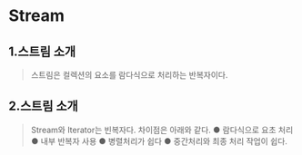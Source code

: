 Stream
=============
  
1.스트림 소개
-------------
>스트림은 컬렉션의 요소를 람다식으로 처리하는 반복자이다.  
  
2.스트림 소개
-------------
 >Stream와 Iterator는 빈복자다. 차이점은 아래와 같다.
 ● 람다식으로 요초 처리
 ● 내부 반복자 사용
 ● 병렬처리가 쉽다
 ● 중간처리와 최종 처리 작업이 쉽다.
